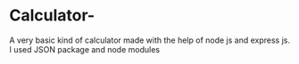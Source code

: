 # Calculator-
A very basic kind of calculator made with the help of node js and express js.
I used JSON package and node modules
